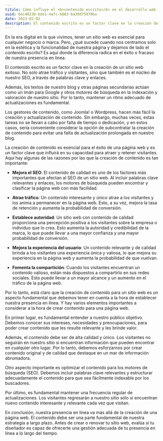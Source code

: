 ```yaml
---
titulo: Cómo influye el <b>contenido escrito</b> en el desarrollo web
uuid: 6ec40238-bde1-4afc-b883-6a39d75978ba
date: 2023-02-02
description: El contenido escrito es un factor clave en la creación de un sitio web exitoso. No solo atrae tráfico y visitantes, sino que también es el núcleo de nuestro SEO
---
```


En la era digital en la que vivimos, tener un sitio web es esencial para cualquier negocio o marca. Pero, ¿qué sucede cuando nos centramos solo en la estética y la funcionalidad de nuestra página y dejamos de lado el contenido escrito? Es aquí donde la diferencia radica en el éxito o fracaso de nuestra presencia en línea.

El contenido escrito es un factor clave en la creación de un sitio web exitoso. No solo atrae tráfico y visitantes, sino que también es el núcleo de nuestro SEO, a través de palabras clave y enlaces.

Además, los textos de nuestro blog y otras páginas secundarias actúan como un imán para Google y otros motores de búsqueda en la indexación y valoración de nuestro sitio. Por lo tanto, mantener un ritmo adecuado de actualizaciones es fundamental.

Los gestores de contenido, como Joomla! o Wordpress, hacen más fácil la creación y actualización de contenido. Sin embargo, muchas veces, estas tareas no se llevan a cabo por falta de tiempo o dedicación, y en estos casos, sería conveniente considerar la opción de subcontratar la creación de contenido para evitar una falta de actualización prolongada en nuestro blog.

La creación de contenido es esencial para el éxito de una página web y es un factor clave que influirá en su capacidad para atraer y retener visitantes. Aquí hay algunas de las razones por las que la creación de contenido es tan importante:

- **Mejora el SEO**: El contenido de calidad es uno de los factores más importantes que afectan al SEO de un sitio web. Al incluir palabras clave relevantes y enlaces, los motores de búsqueda pueden encontrar y clasificar la página web con más facilidad.

- **Atrae tráfico**: Un contenido interesante y único atrae a los visitantes y los anima a permanecer en la página web. Esto, a su vez, mejora la tasa de retención y aumenta la probabilidad de conversión.

- **Establece autoridad**: Un sitio web con contenido de calidad proporciona una percepción positiva a los visitantes sobre la empresa o individuo que lo crea. Esto aumenta la autoridad y credibilidad de la marca, lo que puede llevar a una mayor confianza y una mayor probabilidad de conversión.

- **Mejora la experiencia del usuario**: Un contenido relevante y de calidad brinda a los visitantes una experiencia única y valiosa, lo que mejora su experiencia en la página web y aumenta la probabilidad de que vuelvan.

- **Fomenta la compartición**: Cuando los visitantes encuentran un contenido valioso, están más dispuestos a compartirlo en sus redes sociales. Esto puede llevar a un mayor alcance y un aumento en el tráfico de la página web.

Por lo tanto, está claro que la creación de contenido para un sitio web es un aspecto fundamental que debemos tener en cuenta a la hora de establecer nuestra presencia en línea. Y hay varios elementos importantes a considerar a la hora de crear contenido para una página web.

En primer lugar, es fundamental entender a nuestro público objetivo. Debemos conocer sus intereses, necesidades y preocupaciones, para poder crear contenido que les resulte relevante y les brinde valor.

Además, el contenido debe ser de alta calidad y único. Los visitantes no seguirán en nuestro sitio si encuentran información que pueden encontrar en cualquier otro lugar. Por lo tanto, debemos esforzarnos por crear contenido original y de calidad que destaque en un mar de información abrumadora.

Otro aspecto importante es optimizar el contenido para los motores de búsqueda (SEO). Debemos incluir palabras clave relevantes y estructurar adecuadamente el contenido para que sea fácilmente indexable por los buscadores.

Por último, es fundamental mantener una frecuencia regular de actualizaciones. Los visitantes regresarán a nuestro sitio sólo si encuentran nuevo contenido interesante y relevante cada vez que visitan.

En conclusión, nuestra presencia en línea va más allá de la creación de una página web. El contenido debe ser una parte fundamental de nuestra estrategia a largo plazo. Antes de crear o renovar tu sitio web, evalúa si tu diseñador es capaz de ofrecerte una gestión adecuada de tu presencia en línea a lo largo del tiempo.
